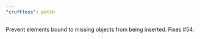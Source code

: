 ```yaml
---
"cruftless": patch
---
```


Prevent elements bound to missing objects from being inserted. Fixes #54.

